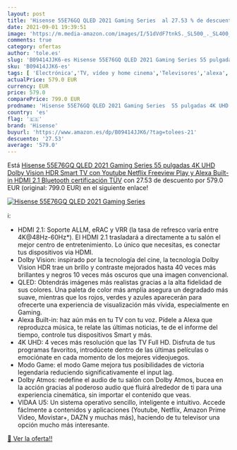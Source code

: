 ```yaml
---
layout: post
title: 'Hisense 55E76GQ QLED 2021 Gaming Series  al 27.53 % de descuento'
date: 2021-09-01 19:39:51
image: 'https://m.media-amazon.com/images/I/51dVdF7tnkS._SL500_._SL400_.jpg'
comments: true
category: ofertas
author: 'tole.es'
slug: 'B09414JJK6-es Hisense 55E76GQ QLED 2021 Gaming Series 55 pulgadas 4K UHD...'
sku: 'B09414JJK6-es'
tags: [ 'Electrónica','TV, vídeo y home cinema','Televisores','alexa','hisense', ]
actualPrice: 579.0 EUR
currency: EUR
price: 579.0
comparePrice: 799.0 EUR
prodname: 'Hisense 55E76GQ QLED 2021 Gaming Series  55 pulgadas 4K UHD Dolby Vision HDR Smart TV con Youtube  Netflix  Freeview Play y Alexa Built-in  HDMI 2.1  Bluetooth  certificación TÜV'
country: 'es'
flag: '🇪🇸'
brand: 'Hisense'
buyurl: 'https://www.amazon.es/dp/B09414JJK6/?tag=tolees-21'
descuento: '27.53'
average: '579.0'
---
```


Está [Hisense 55E76GQ QLED 2021 Gaming Series  55 pulgadas 4K UHD Dolby Vision HDR Smart TV con Youtube  Netflix  Freeview Play y Alexa Built-in  HDMI 2.1  Bluetooth  certificación TÜV](https://www.amazon.es/dp/B09414JJK6/?tag=tolees-21) con 27.53 de descuento por 579.0 EUR (original: 799.0 EUR) en el siguiente enlace!

[![Hisense 55E76GQ QLED 2021 Gaming Series ](https://m.media-amazon.com/images/I/51dVdF7tnkS._SL500_._SL400_.jpg)](https://www.amazon.es/dp/B09414JJK6/?tag=tolees-21)

ℹ️:

- HDMI 2.1: Soporte ALLM, eRAC y VRR (la tasa de refresco varía entre 4K@48Hz-60Hz*). El HDMI 2.1 trasladará a directamente a tu salón el mejor centro de entretenimiento. Lo único que necesitas, es conectar tus dispositivos via HDMI.
- Dolby Vision: inspirado por la tecnología del cine, la tecnología Dolby Vision HDR trae un brillo y contraste mejorados hasta 40 veces más brillantes y negros 10 veces más oscuros que una imagen convencional.
- QLED: Obtendrás imágenes más realistas gracias a la alta fidelidad de sus colores. Una paleta de color más amplia asegura un degradado más suave, mientras que los rojos, verdes y azules aparecerán para ofrecerte una experiencia de visualización más vívida, especialmente en Gaming.
- Alexa Built-in: haz aún más en tu TV con tu voz. Pídele a Alexa que reproduzca música, te relate las últimas noticias, te de el informe del tiempo, controle tus dispositivos Smart y más.
- 4K UHD: 4 veces más resolución que las TV Full HD. Disfruta de tus programas favoritos, introdúcete dentro de las últimas películas o emociónate en cada momento de los mejores videojuegos.
- Modo Game: el modo Game mejora tus posibilidades de victoria legendaria reduciendo significativamente el input lag.
- Dolby Atmos: redefine el audio de tu salón con Dolby Atmos, bucea en la acción gracias al poderoso audio que fluirá alrededor de ti para una experiencia cinemática, sin importar el contenido que veas.
- VIDAA U5: Un sistema operativo sencillo, inteligente e intuitivo. Accede fáclmente a contenidos y aplicaciones (Youtube, Netflix, Amazon Prime Video, Movistar+, DAZN y muchas más), haciendo de tu televisor una opción mucho más interesante.

[🛒 Ver la oferta!!](https://www.amazon.es/dp/B09414JJK6/?tag=tolees-21)

